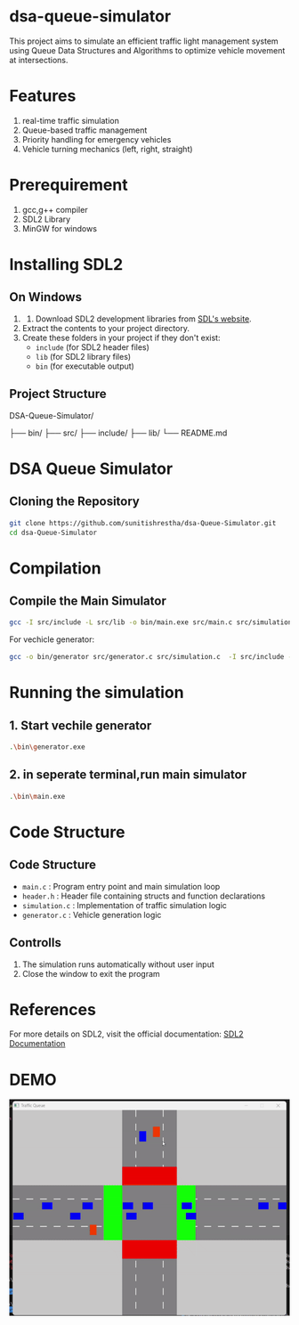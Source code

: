 # dsa-queue-simulator
This project aims to simulate an efficient traffic light management system using Queue Data Structures and Algorithms to optimize vehicle movement at intersections.

# Features
  1. real-time traffic simulation
  2. Queue-based traffic management
  3. Priority handling for emergency vehicles
  4. Vehicle turning mechanics (left, right, straight)

# Prerequirement
 1. gcc,g++ compiler
 2. SDL2 Library
 3. MinGW for windows

# Installing SDL2
 ## On Windows
 1. 1. Download SDL2 development libraries from [SDL's website](https://github.com/libsdl-org/SDL).
2. Extract the contents to your project directory.
3. Create these folders in your project if they don't exist:
   - `include` (for SDL2 header files)
   - `lib` (for SDL2 library files)
   - `bin` (for executable output)

## Project Structure
 DSA-Queue-Simulator/
 
 ├── bin/
 ├── src/
   ├── include/
   ├── lib/
 └── README.md

# DSA Queue Simulator

## Cloning the Repository

```bash
git clone https://github.com/sunitishrestha/dsa-Queue-Simulator.git
cd dsa-Queue-Simulator
```

# Compilation
## Compile the Main Simulator
```bash
gcc -I src/include -L src/lib -o bin/main.exe src/main.c src/simulation.c -lmingw32 -lSDL2main -lSDL2
```

   For vechicle generator:
   ```sh
gcc -o bin/generator src/generator.c src/simulation.c  -I src/include -L src/lib -lmingw32 -lSDL2main -lSDL2
```


# Running the simulation
## 1. Start vechile generator
   ```sh
   .\bin\generator.exe
```

## 2. in seperate terminal,run main simulator
 ```sh
 .\bin\main.exe
```

# Code Structure
 ## Code Structure

- `main.c` : Program entry point and main simulation loop
- `header.h` : Header file containing structs and function declarations
- `simulation.c` : Implementation of traffic simulation logic
- `generator.c` : Vehicle generation logic

 ## Controlls
  1. The simulation runs automatically without user input
  2. Close the window to exit the program

# References

For more details on SDL2, visit the official documentation: [SDL2 Documentation](https://wiki.libsdl.org/)

# DEMO
 ![](https://github.com/sunitishrestha/dsa-queue-simulator/blob/master/src/ScreenRecording2025-03-01102158-ezgif.com-video-to-gif-converter.gif)

